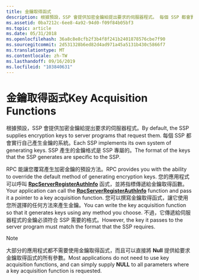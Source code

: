 ```yaml
---
title: 金鑰取得函式
description: 根據預設，SSP 會提供加密金鑰給提出要求的伺服器程式。 每個 SSP 都會實行自己產生金鑰的系統。 SSP 產生的金鑰格式是 SSP 專屬的。
ms.assetid: 0ba7212c-6ee8-4a92-94d0-f09f84b05bf3
ms.topic: article
ms.date: 05/31/2018
ms.openlocfilehash: 36a8c8e8cfb2f3b4f8f241b2401878576cbe7f90
ms.sourcegitcommit: 2d531328b6ed82d4ad971a45a5131b430c5866f7
ms.translationtype: MT
ms.contentlocale: zh-TW
ms.lasthandoff: 09/16/2019
ms.locfileid: "103840631"
---
```

# <a name="key-acquisition-functions"></a><span data-ttu-id="5c9c9-105">金鑰取得函式</span><span class="sxs-lookup"><span data-stu-id="5c9c9-105">Key Acquisition Functions</span></span>

<span data-ttu-id="5c9c9-106">根據預設，SSP 會提供加密金鑰給提出要求的伺服器程式。</span><span class="sxs-lookup"><span data-stu-id="5c9c9-106">By default, the SSP supplies encryption keys to server programs that request them.</span></span> <span data-ttu-id="5c9c9-107">每個 SSP 都會實行自己產生金鑰的系統。</span><span class="sxs-lookup"><span data-stu-id="5c9c9-107">Each SSP implements its own system of generating keys.</span></span> <span data-ttu-id="5c9c9-108">SSP 產生的金鑰格式是 SSP 專屬的。</span><span class="sxs-lookup"><span data-stu-id="5c9c9-108">The format of the keys that the SSP generates are specific to the SSP.</span></span>

<span data-ttu-id="5c9c9-109">RPC 能讓您覆寫產生加密金鑰的預設方法。</span><span class="sxs-lookup"><span data-stu-id="5c9c9-109">RPC provides you with the ability to override the default method of generating encryption keys.</span></span> <span data-ttu-id="5c9c9-110">您的應用程式可以呼叫 [**RpcServerRegisterAuthInfo**](/windows/desktop/api/Rpcdce/nf-rpcdce-rpcserverregisterauthinfo) 函式，並將指標傳遞給金鑰取得函數。</span><span class="sxs-lookup"><span data-stu-id="5c9c9-110">Your application can call the [**RpcServerRegisterAuthInfo**](/windows/desktop/api/Rpcdce/nf-rpcdce-rpcserverregisterauthinfo) function and pass it a pointer to a key acquisition function.</span></span> <span data-ttu-id="5c9c9-111">您可以撰寫金鑰取得函式，讓它使用您所選擇的任何方法來產生金鑰。</span><span class="sxs-lookup"><span data-stu-id="5c9c9-111">You can write the key acquisition function so that it generates keys using any method you choose.</span></span> <span data-ttu-id="5c9c9-112">不過，它傳遞給伺服器程式的金鑰必須符合 SSP 需要的格式。</span><span class="sxs-lookup"><span data-stu-id="5c9c9-112">However, the key it passes to the server program must match the format that the SSP requires.</span></span>

> [!Note]  
> <span data-ttu-id="5c9c9-113">大部分的應用程式都不需要使用金鑰取得函式，而且可以直接將 **Null** 提供給要求金鑰取得函式的所有參數。</span><span class="sxs-lookup"><span data-stu-id="5c9c9-113">Most applications do not need to use key acquisition functions, and can simply supply **NULL** to all parameters where a key acquisition function is requested.</span></span>

 

 

 




